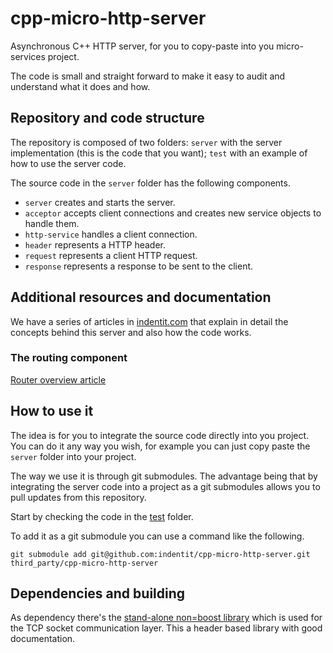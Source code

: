 # cpp-micro-http-server

Asynchronous C++ HTTP server, for you to copy-paste into you micro-services project.

The code is small and straight forward to make it easy to audit and understand what it does and how.

## Repository and code structure
The repository is composed of two folders: `server` with the server implementation (this is the code that you want);
`test` with an example of how to use the server code.

The source code in the `server` folder has the following components.
- `server` creates and starts the server.
- `acceptor` accepts client connections and creates new service objects to handle them.
- `http-service` handles a client connection.
- `header` represents a HTTP header.
- `request` represents a client HTTP request.
- `response` represents a response to be sent to the client.

## Additional resources and documentation
We have a series of articles in [indentit.com](https://indentit.com) that explain in detail the
concepts behind this server and also how the code works.

### The routing component
[Router overview article](https://indentit.com/posts/webapps/cpp-http-router/)


## How to use it
The idea is for you to integrate the source code directly into you project.
You can do it any way you wish, for example you can just copy paste the `server` folder into your project.

The way we use it is through git submodules.
The advantage being that by integrating the server code into a project as a git submodules allows you to
pull updates from this repository.

Start by checking the code in the [test](server) folder.

To add it as a git submodule you can use a command like the following.
```shell
git submodule add git@github.com:indentit/cpp-micro-http-server.git third_party/cpp-micro-http-server
```

## Dependencies and building
As dependency there's the [stand-alone non=boost library](https://think-async.com/Asio/asio-1.24.0/doc/) which is used for the TCP socket communication layer.
This a header based library with good documentation.
